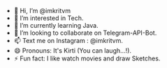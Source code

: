 - 👋 Hi, I’m @imkritvm
- 👀 I’m interested in Tech.
- 🌱 I’m currently learning Java.
- 💞️ I’m looking to collaborate on Telegram-API-Bot.
- 📫 Text me on Instagram : @imkritvm.
- 😄 Pronouns: It's Kirti (You can laugh...!).
- ⚡ Fun fact: I like watch movies and draw Sketches.

<!---
imkritvm/imkritvm is a ✨ special ✨ repository because its `README.md` (this file) appears on your GitHub profile.
You can click the Preview link to take a look at your changes.
--->
